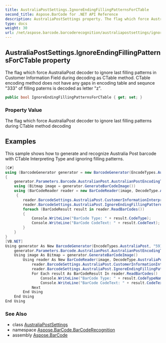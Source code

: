 ```yaml
---
title: AustraliaPostSettings.IgnoreEndingFillingPatternsForCTable
second_title: Aspose.BarCode for .NET API Reference
description: AustraliaPostSettings property. The flag which force AustraliaPost decoder to ignore last filling patterns in Customer Information Field during decoding as CTable method. CTable encoding method does not have any gaps in encoding table and sequnce 333 of filling paterns is decoded as letter z
type: docs
weight: 30
url: /net/aspose.barcode.barcoderecognition/australiapostsettings/ignoreendingfillingpatternsforctable/
---
```

## AustraliaPostSettings.IgnoreEndingFillingPatternsForCTable property

The flag which force AustraliaPost decoder to ignore last filling patterns in Customer Information Field during decoding as CTable method. CTable encoding method does not have any gaps in encoding table and sequnce "333" of filling paterns is decoded as letter "z".

```csharp
public bool IgnoreEndingFillingPatternsForCTable { get; set; }
```

### Property Value

The flag which force AustraliaPost decoder to ignore last filling patterns during CTable method decoding

## Examples

This sample shows how to generate and recognize Australia Post barcode with CTable Interpreting Type and ignoring filling patterns.

```csharp
[C#]
using (BarcodeGenerator generator = new BarcodeGenerator(EncodeTypes.AustraliaPost, "5912345678AB"))
{
    generator.Parameters.Barcode.AustralianPost.AustralianPostEncodingTable = CustomerInformationInterpretingType.CTable;
    using (Bitmap image = generator.GenerateBarCodeImage())
    using (BarCodeReader reader = new BarCodeReader(image, DecodeType.AustraliaPost))
     {
        reader.BarcodeSettings.AustraliaPost.CustomerInformationInterpretingType = CustomerInformationInterpretingType.CTable;
        reader.BarcodeSettings.AustraliaPost.IgnoreEndingFillingPatternsForCTable = true;
        foreach (BarCodeResult result in reader.ReadBarCodes())
        {
            Console.WriteLine("BarCode Type: " + result.CodeType);
            Console.WriteLine("BarCode CodeText: " + result.CodeText);
        }
    }
}
[VB.NET]
Using generator As New BarcodeGenerator(EncodeTypes.AustraliaPost, "5912345678AB")
    generator.Parameters.Barcode.AustralianPost.AustralianPostEncodingTable = CustomerInformationInterpretingType.CTable
    Using image As Bitmap = generator.GenerateBarCodeImage()
        Using reader As New BarCodeReader(image, DecodeType.AustraliaPost)
            reader.BarcodeSettings.AustraliaPost.CustomerInformationInterpretingType = CustomerInformationInterpretingType.CTable
            reader.BarcodeSettings.AustraliaPost.IgnoreEndingFillingPatternsForCTable = True
            For Each result As BarCodeResult In reader.ReadBarCodes()
                Console.WriteLine("BarCode Type: " + result.CodeTypeName)
                Console.WriteLine("BarCode CodeText: " + result.CodeText)
            Next
        End Using
    End Using
End Using
```

### See Also

* class [AustraliaPostSettings](../)
* namespace [Aspose.BarCode.BarCodeRecognition](../../australiapostsettings/)
* assembly [Aspose.BarCode](../../../)


